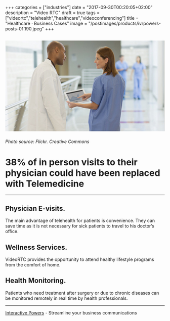 +++
categories = ["industries"]
date = "2017-09-30T00:20:05+02:00"
description = "Video RTC"
draft = true
tags = ["videortc","telehealth","healthcare","videoconferencing"]
title = "Healthcare · Business Cases"
image = "/postimages/products/ivrpowers-posts-01.190.jpeg"
+++

![doctors with a tablet](/postimages/products/ivrpowers-posts-01.190.jpeg)
-----------
######	Photo source: Flickr. Creative Commons

#	38% of in person visits to their physician could have been replaced with Telemedicine
---

##	Physician E-visits.

The main advantage of telehealth for patients is convenience. They can save time as it is not necessary for sick patients to travel to his doctor’s office. 

##	Wellness Services.

VideoRTC provides the opportunity to attend healthy lifestyle programs from the comfort of home. 

## Health Monitoring.

Patients who need treatment after surgery or due to chronic diseases can be monitored remotely in real time by health professionals.

---
[Interactive Powers](http://www.ivrpowers.com/) - Streamline your business communications





